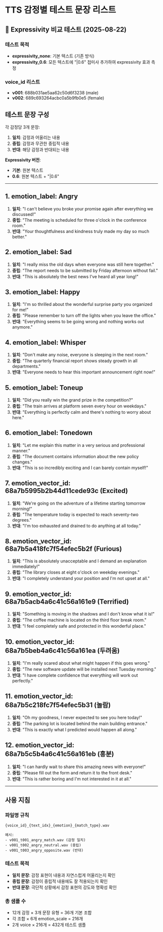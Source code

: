 
# TTS 감정별 테스트 문장 리스트

## 🎯 Expressivity 비교 테스트 (2025-08-22)

### 테스트 목적
- **expressivity_none**: 기본 텍스트 (기존 방식)
- **expressivity_0.6**: 모든 텍스트에 "|0.6" 접미사 추가하여 expressivity 효과 측정

### voice_id 리스트
- **v001**: 688b031ae5aa62c50d6f3238 (male)
- **v002**: 689c693264acbc0a5b9fb0e5 (female)

## 테스트 문장 구성
각 감정당 3개 문장:
1. **일치**: 감정과 어울리는 내용
2. **중립**: 감정과 무관한 중립적 내용
3. **반대**: 해당 감정과 반대되는 내용

**Expressivity 버전**:
- **기본**: 원본 텍스트
- **0.6**: 원본 텍스트 + "|0.6"

---

## 1. emotion_label: Angry
1. **일치**: "I can't believe you broke your promise again after everything we discussed!"
2. **중립**: "The meeting is scheduled for three o'clock in the conference room."
3. **반대**: "Your thoughtfulness and kindness truly made my day so much better."

## 2. emotion_label: Sad
1. **일치**: "I really miss the old days when everyone was still here together."
2. **중립**: "The report needs to be submitted by Friday afternoon without fail."
3. **반대**: "This is absolutely the best news I've heard all year long!"

## 3. emotion_label: Happy
1. **일치**: "I'm so thrilled about the wonderful surprise party you organized for me!"
2. **중립**: "Please remember to turn off the lights when you leave the office."
3. **반대**: "Everything seems to be going wrong and nothing works out anymore."

## 4. emotion_label: Whisper
1. **일치**: "Don't make any noise, everyone is sleeping in the next room."
2. **중립**: "The quarterly financial report shows steady growth in all departments."
3. **반대**: "Everyone needs to hear this important announcement right now!"

## 5. emotion_label: Toneup
1. **일치**: "Did you really win the grand prize in the competition?"
2. **중립**: "The train arrives at platform seven every hour on weekdays."
3. **반대**: "Everything is perfectly calm and there's nothing to worry about here."

## 6. emotion_label: Tonedown
1. **일치**: "Let me explain this matter in a very serious and professional manner."
2. **중립**: "The document contains information about the new policy changes."
3. **반대**: "This is so incredibly exciting and I can barely contain myself!"

## 7. emotion_vector_id: 68a7b5995b2b44d11cede93c (Excited)
1. **일치**: "We're going on the adventure of a lifetime starting tomorrow morning!"
2. **중립**: "The temperature today is expected to reach seventy-two degrees."
3. **반대**: "I'm too exhausted and drained to do anything at all today."

## 8. emotion_vector_id: 68a7b5a418fc7f54efec5b2f (Furious)
1. **일치**: "This is absolutely unacceptable and I demand an explanation immediately!"
2. **중립**: "The library closes at eight o'clock on weekday evenings."
3. **반대**: "I completely understand your position and I'm not upset at all."

## 9. emotion_vector_id: 68a7b5acb4a6c41c56a161e9 (Terrified)
1. **일치**: "Something is moving in the shadows and I don't know what it is!"
2. **중립**: "The coffee machine is located on the third floor break room."
3. **반대**: "I feel completely safe and protected in this wonderful place."

## 10. emotion_vector_id: 68a7b5beb4a6c41c56a161ea (두려움)
1. **일치**: "I'm really scared about what might happen if this goes wrong."
2. **중립**: "The new software update will be installed next Tuesday morning."
3. **반대**: "I have complete confidence that everything will work out perfectly."

## 11. emotion_vector_id: 68a7b5c218fc7f54efec5b31 (놀람)
1. **일치**: "Oh my goodness, I never expected to see you here today!"
2. **중립**: "The parking lot is located behind the main building entrance."
3. **반대**: "This is exactly what I predicted would happen all along."

## 12. emotion_vector_id: 68a7b5c5b4a6c41c56a161eb (흥분)
1. **일치**: "I can hardly wait to share this amazing news with everyone!"
2. **중립**: "Please fill out the form and return it to the front desk."
3. **반대**: "This is rather boring and I'm not interested in it at all."

---

## 사용 지침

### 파일명 규칙
```
{voice_id}_{text_idx}_{emotion}_{match_type}.wav

예시:
- v001_t001_angry_match.wav (감정 일치)
- v001_t002_angry_neutral.wav (중립)
- v001_t003_angry_opposite.wav (반대)
```

### 테스트 목적
- **일치 문장**: 감정 표현이 내용과 자연스럽게 어울리는지 확인
- **중립 문장**: 감정이 중립적 내용에도 잘 적용되는지 확인
- **반대 문장**: 극단적 상황에서 감정 표현의 강도와 명확성 확인

### 총 샘플 수
- 12개 감정 × 3개 문장 유형 = 36개 기본 조합
- 각 조합 × 6개 emotion_scale = 216개
- 2개 voice × 216개 = 432개 테스트 샘플